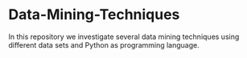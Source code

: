# Data-Mining-Techniques
In this repository we investigate several data mining techniques using different data sets and Python as programming language.
